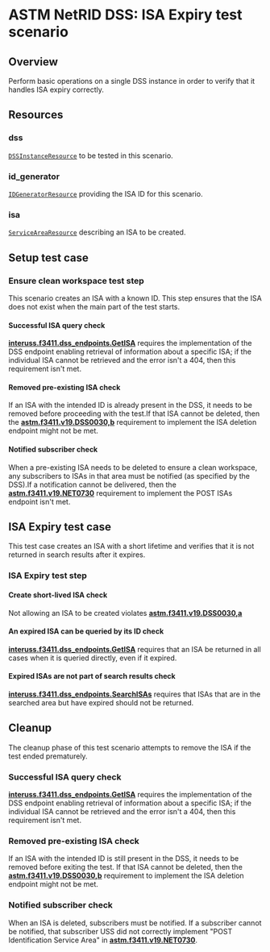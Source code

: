 # ASTM NetRID DSS: ISA Expiry test scenario

## Overview

Perform basic operations on a single DSS instance in order to verify that it handles ISA expiry correctly.

## Resources

### dss

[`DSSInstanceResource`](../../../../../resources/astm/f3411/dss.py) to be tested in this scenario.

### id_generator

[`IDGeneratorResource`](../../../../../resources/interuss/id_generator.py) providing the ISA ID for this scenario.

### isa

[`ServiceAreaResource`](../../../../../resources/netrid/service_area.py) describing an ISA to be created.

## Setup test case

### Ensure clean workspace test step

This scenario creates an ISA with a known ID. This step ensures that the ISA does not exist when the main part of the test starts.

#### Successful ISA query check

**[interuss.f3411.dss_endpoints.GetISA](../../../../../requirements/interuss/f3411/dss_endpoints.md)** requires the implementation of the DSS endpoint enabling retrieval of information about a specific ISA; if the individual ISA cannot be retrieved and the error isn't a 404, then this requirement isn't met.

#### Removed pre-existing ISA check

If an ISA with the intended ID is already present in the DSS, it needs to be removed before proceeding with the test.If that ISA cannot be deleted, then the **[astm.f3411.v19.DSS0030,b](../../../../../requirements/astm/f3411/v19.md)** requirement to implement the ISA deletion endpoint might not be met.

#### Notified subscriber check

When a pre-existing ISA needs to be deleted to ensure a clean workspace, any subscribers to ISAs in that area must be notified (as specified by the DSS).If a notification cannot be delivered, then the **[astm.f3411.v19.NET0730](../../../../../requirements/astm/f3411/v19.md)** requirement to implement the POST ISAs endpoint isn't met.

## ISA Expiry test case

This test case creates an ISA with a short lifetime and verifies that it is not returned in search results after it expires.

### ISA Expiry test step

#### Create short-lived ISA check

Not allowing an ISA to be created violates **[astm.f3411.v19.DSS0030,a](../../../../../requirements/astm/f3411/v19.md)**

#### An expired ISA can be queried by its ID check

**[interuss.f3411.dss_endpoints.GetISA](../../../../../requirements/interuss/f3411/dss_endpoints.md)** requires that
an ISA be returned in all cases when it is queried directly, even if it expired.

#### Expired ISAs are not part of search results check

**[interuss.f3411.dss_endpoints.SearchISAs](../../../../../requirements/interuss/f3411/dss_endpoints.md)** requires
that ISAs that are in the searched area but have expired should not be returned.

## Cleanup

The cleanup phase of this test scenario attempts to remove the ISA if the test ended prematurely.

### Successful ISA query check

**[interuss.f3411.dss_endpoints.GetISA](../../../../../requirements/interuss/f3411/dss_endpoints.md)** requires the implementation of the DSS endpoint enabling retrieval of information about a specific ISA; if the individual ISA cannot be retrieved and the error isn't a 404, then this requirement isn't met.

### Removed pre-existing ISA check

If an ISA with the intended ID is still present in the DSS, it needs to be removed before exiting the test. If that ISA cannot be deleted, then the **[astm.f3411.v19.DSS0030,b](../../../../../requirements/astm/f3411/v19.md)** requirement to implement the ISA deletion endpoint might not be met.

### Notified subscriber check

When an ISA is deleted, subscribers must be notified. If a subscriber cannot be notified, that subscriber USS did not correctly implement "POST Identification Service Area" in **[astm.f3411.v19.NET0730](../../../../../requirements/astm/f3411/v19.md)**.
